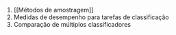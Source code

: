 

1. [[Métodos de amostragem]]
2. Medidas de desempenho para tarefas de classificação
3. Comparação de múltiplos classificadores